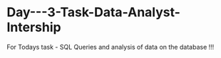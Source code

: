 # Day---3-Task-Data-Analyst-Intership

For Todays task - SQL Queries and analysis of data on the database !!!
